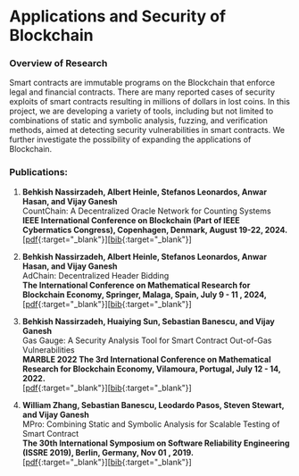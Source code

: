 # Applications and Security of Blockchain


### Overview of Research
Smart contracts are immutable programs on the Blockchain that enforce legal and financial contracts. There are many reported cases of security exploits of smart contracts resulting in millions of dollars in lost coins. In this project, we are developing a variety of tools, including but not limited to combinations of static and symbolic analysis, fuzzing, and verification methods, aimed at detecting security vulnerabilities in smart contracts. We further investigate the possibility of expanding the applications of Blockchain.


### Publications:
1. **Behkish Nassirzadeh, Albert Heinle, Stefanos Leonardos, Anwar Hasan, and Vijay Ganesh**  
CountChain: A Decentralized Oracle Network for Counting Systems  
**IEEE International Conference on Blockchain (Part of IEEE Cybermatics Congress), Copenhagen, Denmark, August 19-22, 2024.**  
[[pdf](https://ieeexplore.ieee.org/abstract/document/10664311){:target="_blank"}][[bib](https://ieeexplore.ieee.org/abstract/document/10664311){:target="_blank"}]  

2. **Behkish Nassirzadeh, Albert Heinle, Stefanos Leonardos, Anwar Hasan, and Vijay Ganesh**  
AdChain: Decentralized Header Bidding  
**The International Conference on Mathematical Research for Blockchain Economy, Springer, Malaga, Spain, July 9 - 11 , 2024,**  
[[pdf](https://arxiv.org/abs/2410.16141){:target="_blank"}][[bib](https://dblp.org/rec/journals/corr/abs-2410-16141.html?view=bibtex){:target="_blank"}]  

3. **Behkish Nassirzadeh, Huaiying Sun, Sebastian Banescu, and Vijay Ganesh**  
  Gas Gauge: A Security Analysis Tool for Smart Contract Out-of-Gas Vulnerabilities  
  **MARBLE 2022 The 3rd International Conference on Mathematical Research for Blockchain Economy, Vilamoura, Portugal, July 12 - 14, 2022.**  
[[pdf](https://arxiv.org/pdf/2112.14771){:target="_blank"}][[bib](https://dblp.uni-trier.de/rec/journals/corr/abs-2112-14771.html?view=bibtex){:target="_blank"}]

4. **William Zhang, Sebastian Banescu, Leodardo Pasos, Steven Stewart, and Vijay Ganesh**  
  MPro: Combining Static and Symbolic Analysis for Scalable Testing of Smart Contract  
  **The 30th International Symposium on Software Reliability Engineering (ISSRE 2019), Berlin, Germany, Nov 01 , 2019.**  
[[pdf](https://arxiv.org/pdf/1911.00570.pdf){:target="_blank"}][[bib](https://dblp.uni-trier.de/rec/conf/issre/ZhangBPSG19.html){:target="_blank"}]
